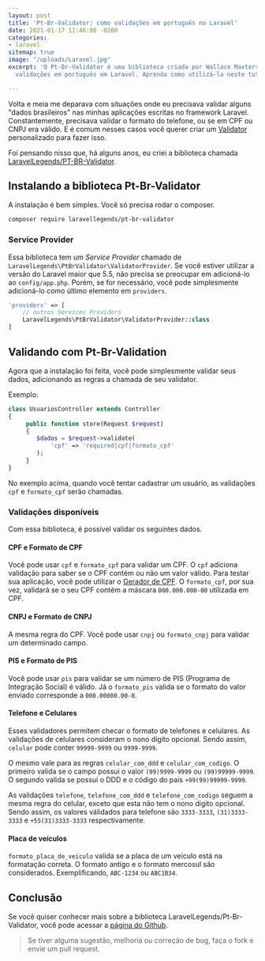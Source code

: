 ```yaml
---
layout: post
title: 'Pt-Br-Validator: como validações em português no Laravel'
date: 2021-01-17 11:46:00 -0200
categories:
- laravel
sitemap: true
image: "/uploads/Laravel.jpg"
excerpt: 'O Pt-Br-Validator é uma biblioteca criada por Wallace Maxters para adicionar
  validações em português em Laravel. Aprenda como utilizá-la neste tutorial. '

---
```

Volta e meia me deparava com situações onde eu precisava validar alguns "dados brasileiros" nas minhas aplicações escritas no framework Laravel. Constantemente, precisava validar o formato do telefone, ou se em CPF ou CNPJ era válido. E é comum nesses casos você querer criar um [Validator](https://laravel.com/docs/8.x/validation) personalizado para fazer isso.

Foi pensando nisso que, há alguns anos, eu criei a biblioteca chamada [LaravelLegends/PT-BR-Validator](https://github.com/LaravelLegends/pt-br-validator).

## Instalando a biblioteca Pt-Br-Validator

A instalação é bem simples. Você só precisa rodar o composer.

```bash
composer require laravellegends/pt-br-validator
```

### Service Provider

Essa biblioteca tem um _Service Provider_ chamado de `LaravelLegends\PtBrValidator\ValidatorProvider`. Se você estiver utilizar a versão do Laravel maior que 5.5, não precisa se preocupar em adicioná-lo ao `config/app.php`. Porém, se for necessário, você pode simplesmente adicioná-lo como último elemento em `providers`.

```php
'providers' => [
    // outros Services Providers
    LaravelLegends\PtBrValidator\ValidatorProvider::class
]
```


## Validando com Pt-Br-Validation

Agora que a instalação foi feita, você pode simplesmente validar seus dados, adicionando as regras a chamada de seu validator.

Exemplo:

```php
class UsuariosController extends Controller
{
     public function store(Request $request)
     {
     	$dados = $request->validate(
        	'cpf' => 'required|cpf|formato_cpf'
        );
     }
}
```

No exemplo acima, quando você tentar cadastrar um usuário, as validações `cpf` e `formato_cpf` serão chamadas.


### Validações disponíveis

Com essa biblioteca,  é possível validar os seguintes dados.

#### CPF e Formato de CPF
Você pode usar `cpf` e `formato_cpf` para validar um CPF.
O `cpf` adiciona validação para saber se o CPF contém ou não um valor válido. Para testar sua aplicação, você pode utilizar o [Gerador de CPF](https://www.geradordecpf.org/). 
O `formato_cpf`, por sua vez, validará se o seu CPF contém a máscara `000.000.000-00`  utilizada em CPF.

#### CNPJ e Formato de CNPJ

A mesma regra do CPF. Você pode usar `cnpj` ou `formato_cnpj` para validar um determinado campo.

#### PIS e Formato de PIS

Você pode usar `pis` para validar se um número de PIS (Programa de Integração Social) é válido. Já o `formato_pis` valida se o formato do valor enviado corresponde a `000.00000.00-0`.


#### Telefone e Celulares
Esses validadores permitem checar o formato de telefones e celulares. 
As validações de celulares consideram o nono dígito opcional. Sendo assim, `celular` pode conter `99999-9999` ou `9999-9999`. 

O mesmo vale para as regras `celular_com_ddd` e `celular_com_codigo`. O primeiro valida se o campo possui o valor `(99)9999-9999` ou `(99)99999-9999`. O segundo valida se possui o DDD e o código do país `+99(99)99999-9999`.

As validações `telefone`, `telefone_com_ddd` e `telefone_com_codigo` seguem a mesma regra do celular, exceto que esta não tem o nono dígito opcional. Sendo assim, os valores válidados para telefone são `3333-3333`, `(31)3333-3333` e `+55(31)3333-3333` respectivamente.

#### Placa de veículos

`formato_placa_de_veiculo` valida se a placa de um veículo está na formatação correta. O formato antigo e o formato mercosul são considerados. Exemplificando, `ABC-1234` ou `ABC1B34`.



## Conclusão

Se você quiser conhecer mais sobre a biblioteca LaravelLegends/Pt-Br-Validator, você pode acessar a [página do Github](https://github.com/LaravelLegends/pt-br-validator).

> Se tiver alguma sugestão, melhoria ou correção de bug, faça o fork e envie um pull request.